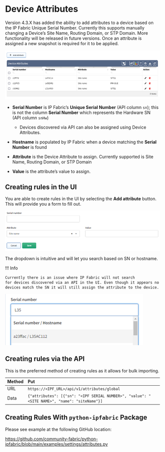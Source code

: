 # Device Attributes

Version 4.3.X has added the ability to add attributes to a device based
on the IP Fabric Unique Serial Number. Currently this supports manually
changing a Device’s Site Name, Routing Domain, or STP Domain. More
functionality will be released in future versions. Once an attribute is
assigned a new snapshot is required for it to be applied.

![Device attributes](device_attributes.png)

- **Serial Number** is IP Fabric’s **Unique Serial Number** (API column
  `sn`); this is not the column **Serial Number** which represents the
  Hardware SN (API column `snHw`)

  - Devices discovered via API can also be assigned using Device
    Attributes.

- **Hostname** is populated by IP Fabric when a device matching the
  **Serial Number** is found

- **Attribute** is the Device Attribute to assign. Currently supported
  is Site Name, Routing Domain, or STP Domain

- **Value** is the attribute’s value to assign.

## Creating rules in the UI

You are able to create rules in the UI by selecting the **Add
attribute** button. This will provide you a form to fill out.

![Device attributes rules](device_attributes_rules.png)

The dropdown is intuitive and will let you search based on SN or
hostname.

!!! Info

    Currently there is an issue where IP Fabric will not search
    for devices discovered via an API in the UI. Even though it appears no
    devices match the SN it will still assign the attribute to the device.

![Device attributes dropdown](device_attributes_dropdown.png)

## Creating rules via the API

This is the preferred method of creating rules as it allows for bulk
importing.

| Method | Put                                                                                          |
| :----- | :------------------------------------------------------------------------------------------- |
| URL    | `https://<IPF_URL>/api/v1/attributes/global`                                                 |
| Data   | `{"attributes": [{"sn": "<IPF SERIAL NUMBER>", "value": "<SITE NAME>", "name": "siteName"}]` |

## Creating Rules With `python-ipfabric` Package

Please see example at the following GitHub location:

<https://github.com/community-fabric/python-ipfabric/blob/main/examples/settings/attributes.py>
